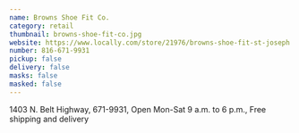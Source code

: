 ```yaml
---
name: Browns Shoe Fit Co.
category: retail
thumbnail: browns-shoe-fit-co.jpg
website: https://www.locally.com/store/21976/browns-shoe-fit-st-joseph
number: 816-671-9931
pickup: false
delivery: false
masks: false
masked: false
---
```

1403 N. Belt Highway, 671-9931, Open Mon-Sat 9 a.m. to 6 p.m., Free shipping and delivery
